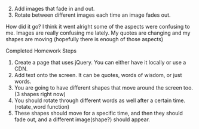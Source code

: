 
2. Add images that fade in and out.
3. Rotate between different images each time an image fades out.






How did it go?
I think it went alright some of the aspects were confusing to me.  Images are really confusing me lately.  My quotes are changing and my shapes are moving (hopefully there is enough of those aspects)




Completed Homework Steps
1. Create a page that uses jQuery. You can either have it locally or use a CDN.
4. Add text onto the screen. It can be quotes, words of wisdom, or just words.
6. You are going to have different shapes that move around the screen too. (3 shapes right now)
5. You should rotate through different words as well after a certain time. (rotate_word function)
7. These shapes should move for a specific time, and then they should fade out, and a different image(shape?) should appear.
